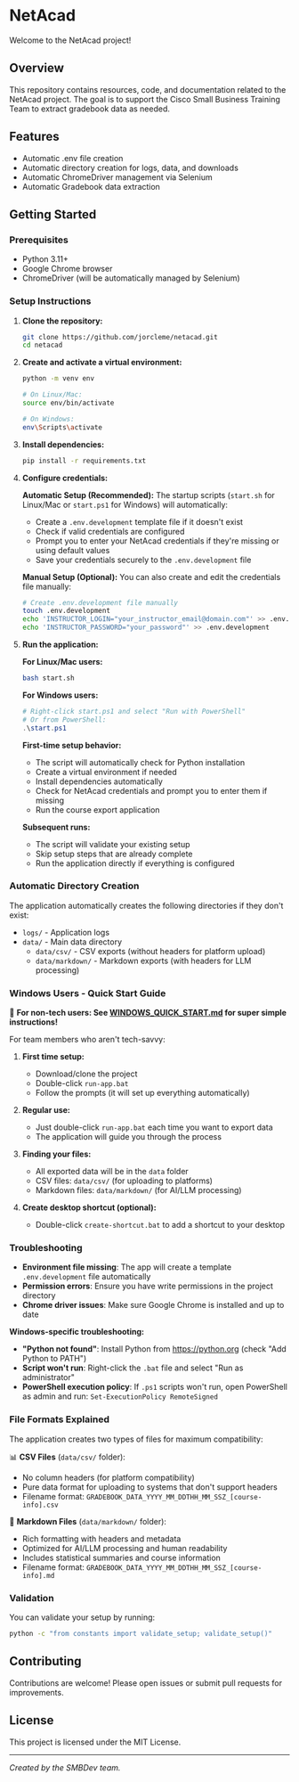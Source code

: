 # NetAcad

Welcome to the NetAcad project!

## Overview

This repository contains resources, code, and documentation related to the NetAcad project. The goal is to support the Cisco Small Business Training Team to extract gradebook data as needed.

## Features

- Automatic .env file creation
- Automatic directory creation for logs, data, and downloads
- Automatic ChromeDriver management via Selenium
- Automatic Gradebook data extraction

## Getting Started

### Prerequisites

- Python 3.11+
- Google Chrome browser
- ChromeDriver (will be automatically managed by Selenium)

### Setup Instructions

1. **Clone the repository:**

   ```bash
   git clone https://github.com/jorcleme/netacad.git
   cd netacad
   ```

2. **Create and activate a virtual environment:**

   ```bash
   python -m venv env

   # On Linux/Mac:
   source env/bin/activate

   # On Windows:
   env\Scripts\activate
   ```

3. **Install dependencies:**

   ```bash
   pip install -r requirements.txt
   ```

4. **Configure credentials:**

   **Automatic Setup (Recommended):**
   The startup scripts (`start.sh` for Linux/Mac or `start.ps1` for Windows) will automatically:

   - Create a `.env.development` template file if it doesn't exist
   - Check if valid credentials are configured
   - Prompt you to enter your NetAcad credentials if they're missing or using default values
   - Save your credentials securely to the `.env.development` file

   **Manual Setup (Optional):**
   You can also create and edit the credentials file manually:

   ```bash
   # Create .env.development file manually
   touch .env.development
   echo 'INSTRUCTOR_LOGIN="your_instructor_email@domain.com"' >> .env.development
   echo 'INSTRUCTOR_PASSWORD="your_password"' >> .env.development
   ```

5. **Run the application:**

   **For Linux/Mac users:**

   ```bash
   bash start.sh
   ```

   **For Windows users:**

   ```powershell
   # Right-click start.ps1 and select "Run with PowerShell"
   # Or from PowerShell:
   .\start.ps1
   ```

   **First-time setup behavior:**

   - The script will automatically check for Python installation
   - Create a virtual environment if needed
   - Install dependencies automatically
   - Check for NetAcad credentials and prompt you to enter them if missing
   - Run the course export application

   **Subsequent runs:**

   - The script will validate your existing setup
   - Skip setup steps that are already complete
   - Run the application directly if everything is configured

### Automatic Directory Creation

The application automatically creates the following directories if they don't exist:

- `logs/` - Application logs
- `data/` - Main data directory
  - `data/csv/` - CSV exports (without headers for platform upload)
  - `data/markdown/` - Markdown exports (with headers for LLM processing)

### Windows Users - Quick Start Guide

🎯 **For non-tech users: See [WINDOWS_QUICK_START.md](WINDOWS_QUICK_START.md) for super simple instructions!**

For team members who aren't tech-savvy:

1. **First time setup:**

   - Download/clone the project
   - Double-click `run-app.bat`
   - Follow the prompts (it will set up everything automatically)

2. **Regular use:**

   - Just double-click `run-app.bat` each time you want to export data
   - The application will guide you through the process

3. **Finding your files:**

   - All exported data will be in the `data` folder
   - CSV files: `data/csv/` (for uploading to platforms)
   - Markdown files: `data/markdown/` (for AI/LLM processing)

4. **Create desktop shortcut (optional):**
   - Double-click `create-shortcut.bat` to add a shortcut to your desktop

### Troubleshooting

- **Environment file missing**: The app will create a template `.env.development` file automatically
- **Permission errors**: Ensure you have write permissions in the project directory
- **Chrome driver issues**: Make sure Google Chrome is installed and up to date

**Windows-specific troubleshooting:**

- **"Python not found"**: Install Python from <https://python.org> (check "Add Python to PATH")
- **Script won't run**: Right-click the `.bat` file and select "Run as administrator"
- **PowerShell execution policy**: If `.ps1` scripts won't run, open PowerShell as admin and run: `Set-ExecutionPolicy RemoteSigned`

### File Formats Explained

The application creates two types of files for maximum compatibility:

📊 **CSV Files** (`data/csv/` folder):

- No column headers (for platform compatibility)
- Pure data format for uploading to systems that don't support headers
- Filename format: `GRADEBOOK_DATA_YYYY_MM_DDTHH_MM_SSZ_[course-info].csv`

📝 **Markdown Files** (`data/markdown/` folder):

- Rich formatting with headers and metadata
- Optimized for AI/LLM processing and human readability
- Includes statistical summaries and course information
- Filename format: `GRADEBOOK_DATA_YYYY_MM_DDTHH_MM_SSZ_[course-info].md`

### Validation

You can validate your setup by running:

```bash
python -c "from constants import validate_setup; validate_setup()"
```

## Contributing

Contributions are welcome! Please open issues or submit pull requests for improvements.

## License

This project is licensed under the MIT License.

---

_Created by the SMBDev team._
